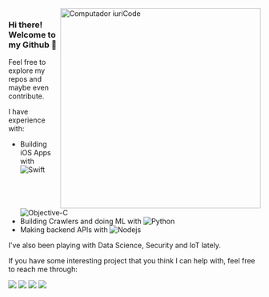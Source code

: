 
<img src="https://raw.githubusercontent.com/MicaelliMedeiros/micaellimedeiros/master/image/computer-illustration.png" min-width="400px" max-width="400px" width="400px" align="right" alt="Computador iuriCode">

<p align="left"> 
  <h3><b>Hi there! Welcome to my Github 🐙</b></h3>
  Feel free to explore my repos and maybe even contribute.
</p>

<p align="left">
I have experience with:
  
* Building iOS Apps with ![Swift](https://img.shields.io/badge/-Swift-2E333D?style=flat&logo=swift) ![Objective-C](https://img.shields.io/badge/-Objective%20C-2E333D?style=flat&logo=apple)
* Building Crawlers and doing ML with ![Python](https://img.shields.io/badge/-Python-2E333D?style=flat&logo=python)
* Making backend APIs with ![Nodejs](https://img.shields.io/badge/-Node.js-2E333D?style=flat&logo=node.js)
</p>

I've also been playing with Data Science, Security and IoT lately.

<p align="left">
  
If you have some interesting project that you think I can help with, feel free to reach me through:
  
  <a href="https://telegram.me/sharkberry" alt="Telegram">
  <img src="https://img.shields.io/badge/-Telegram-00aaff?style=flat-square&labelColor=84C2F8&logo=telegram&link=https://telegram.me/sharkberry"/></a>
  
  <a href="https://mail.google.com/mail/u/?authuser=gabrieladecarvalhobezerra@gmail.com" alt="Gmail">
  <img src="https://img.shields.io/badge/-Gmail-aa0000?style=flat-square&labelColor=FF0000&logo=gmail&logoColor=white&link=gabrieladecarvalhobezerra@gmail.com" /></a>

  <a href="https://www.linkedin.com/in/gabi-bezerra/" alt="Linkedin">
  <img src="https://img.shields.io/badge/-Linkedin-0e76a8?style=flat-square&logo=Linkedin&logoColor=white&link=https://www.linkedin.com/in/gabi-bezerra/" /></a>

  <a href="http://instagram.com/sh4rkb3rry/" alt="Instagram">
  <img src="https://img.shields.io/badge/-Instagram-aa0174?style=flat-square&labelColor=DF0174&logo=instagram&logoColor=white&link=https://www.instagram.com/sharkberry.dev/"/></a>

</p>
